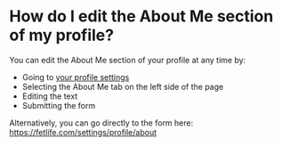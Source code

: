# How do I edit the About Me section of my profile?

You can edit the About Me section of your profile at any time by:

- Going to [your profile settings](https://fetlife.com/settings/profile/about)
- Selecting the About Me tab on the left side of the page
- Editing the text
- Submitting the form

Alternatively, you can go directly to the form here: https://fetlife.com/settings/profile/about
